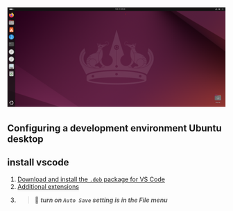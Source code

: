 # ![install - 2025](/Assets/images/ubuntu-desktop.png)

## Configuring a development environment Ubuntu desktop

## install vscode

1. [Download and install the `.deb` package for VS Code](https://code.visualstudio.com/)
2. [Additional extensions](Extensions.md)
3. > 📌 ***turn on `Auto Save` setting is in the File menu***
